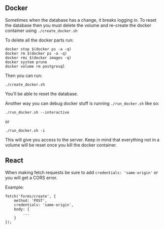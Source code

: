 ## Docker
Sometimes when the database has a change, it breaks logging in. To reset the database then you must delete the volume and re-create the docker container using `./create_docker.sh`

To delete all the docker parts run:

```
docker stop $(docker ps -a -q)
docker rm $(docker ps -a -q)
docker rmi $(docker images -q)
docker system prune
docker volume rm postgresql
```

Then you can run:

```
./create_docker.sh
```

You'll be able to reset the database.

Another way you can debug docker stuff is running `./run_docker.sh` like so:

```
./run_docker.sh --interactive
```

or 

```
./run_docker.sh -i
```

This will give you access to the server. Keep in mind that everything not in a volume will be reset once you kill the docker container.

## React

When making fetch requests be sure to add `credentials: 'same-origin'` or you will get a CORS error.

Example:

```
fetch('forms/create', {
    method: 'POST',
    credentials: 'same-origin',
    body: {
        ...
    }
});
```
